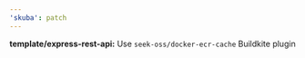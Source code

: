 ```yaml
---
'skuba': patch
---
```


**template/express-rest-api:** Use `seek-oss/docker-ecr-cache` Buildkite plugin
